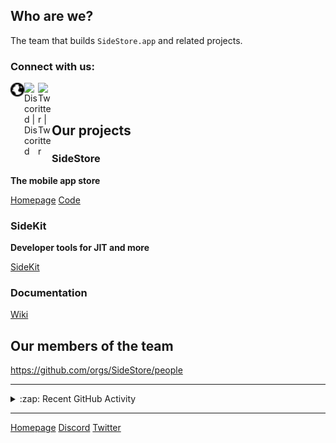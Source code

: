 <!-- 
Docs: How to use GitHub README and actions to auto-generate embedded content.
https://github.com/anuraghazra/github-readme-stats
https://www.youtube.com/watch?v=n6d4KHSKqGk
https://github.com/rahuldkjain/github-profile-readme-generator
 -->

## Who are we?

The team that builds `SideStore.app` and related projects.

### Connect with us:

<!--
[![Website](https://img.shields.io/website?label=sidestore.io&style=for-the-badge&url=https://sidestore.io)](https://sidestore.io)
[![Twitter Follow](https://img.shields.io/twitter/follow/sidestore_io?color=1DA1F2&logo=twitter&style=for-the-badge)](https://twitter.com/intent/follow?original_referer=https%3A%2F%2Fgithub.com%2Fsidestore&screen_name=sidestore)
[![GitHub Followers](https://img.shields.io/github/followers/sidestore?style=for-the-badge)]()
[![GitHub Sponsors](https://img.shields.io/github/sponsors/sidestore?style=for-the-badge
)]() 
-->

[<img align="left" alt="sidestore.io" width="22px" src="https://raw.githubusercontent.com/iconic/open-iconic/master/svg/globe.svg" />][website]
[<img align="left" alt="Discord | Discord" width="22px" src="https://cdn.jsdelivr.net/npm/simple-icons@v3/icons/discord.svg" />][discord]
[<img align="left" alt="Twitter | Twitter" width="22px" src="https://cdn.jsdelivr.net/npm/simple-icons@v3/icons/twitter.svg" />][twitter]

<br />
<br />

## Our projects

### SideStore

__The mobile app store__

[Homepage][website]
[Code][git.sidestore]

### SideKit

__Developer tools for JIT and more__

[SideKit][git.sidekit]

### Documentation

[Wiki][wiki]

## Our members of the team

https://github.com/orgs/SideStore/people

---

<details>
  <summary>:zap: Recent GitHub Activity</summary>

<!--START_SECTION:activity-->
1. 🗣 Commented on [#20](https://github.com/SideStore/apple-private-apis/issues/20) in [SideStore/apple-private-apis](https://github.com/SideStore/apple-private-apis)
2. 🗣 Commented on [#20](https://github.com/SideStore/apple-private-apis/issues/20) in [SideStore/apple-private-apis](https://github.com/SideStore/apple-private-apis)
3. 🗣 Commented on [#20](https://github.com/SideStore/apple-private-apis/issues/20) in [SideStore/apple-private-apis](https://github.com/SideStore/apple-private-apis)
4. 🗣 Commented on [#20](https://github.com/SideStore/apple-private-apis/issues/20) in [SideStore/apple-private-apis](https://github.com/SideStore/apple-private-apis)
5. 🗣 Commented on [#7](https://github.com/SideStore/minimuxer/issues/7) in [SideStore/minimuxer](https://github.com/SideStore/minimuxer)
6. 💪 Opened PR [#20](https://github.com/SideStore/apple-private-apis/pull/20) in [SideStore/apple-private-apis](https://github.com/SideStore/apple-private-apis)
7. ❗️ Opened issue [#19](https://github.com/SideStore/apple-private-apis/issues/19) in [SideStore/apple-private-apis](https://github.com/SideStore/apple-private-apis)
8. 🗣 Commented on [#18](https://github.com/SideStore/apple-private-apis/issues/18) in [SideStore/apple-private-apis](https://github.com/SideStore/apple-private-apis)
9. 🗣 Commented on [#18](https://github.com/SideStore/apple-private-apis/issues/18) in [SideStore/apple-private-apis](https://github.com/SideStore/apple-private-apis)
10. 🗣 Commented on [#18](https://github.com/SideStore/apple-private-apis/issues/18) in [SideStore/apple-private-apis](https://github.com/SideStore/apple-private-apis)
11. ❗️ Opened issue [#611](https://github.com/SideStore/SideStore/issues/611) in [SideStore/SideStore](https://github.com/SideStore/SideStore)
12. 🎉 Merged PR [#43](https://github.com/SideStore/sidestore.github.io/pull/43) in [SideStore/sidestore.github.io](https://github.com/SideStore/sidestore.github.io)
13. 🗣 Commented on [#278](https://github.com/SideStore/SideStore/issues/278) in [SideStore/SideStore](https://github.com/SideStore/SideStore)
14. 🗣 Commented on [#607](https://github.com/SideStore/SideStore/issues/607) in [SideStore/SideStore](https://github.com/SideStore/SideStore)
15. 🗣 Commented on [#607](https://github.com/SideStore/SideStore/issues/607) in [SideStore/SideStore](https://github.com/SideStore/SideStore)
16. 🗣 Commented on [#607](https://github.com/SideStore/SideStore/issues/607) in [SideStore/SideStore](https://github.com/SideStore/SideStore)
17. 🗣 Commented on [#607](https://github.com/SideStore/SideStore/issues/607) in [SideStore/SideStore](https://github.com/SideStore/SideStore)
18. 🗣 Commented on [#607](https://github.com/SideStore/SideStore/issues/607) in [SideStore/SideStore](https://github.com/SideStore/SideStore)
19. 🗣 Commented on [#607](https://github.com/SideStore/SideStore/issues/607) in [SideStore/SideStore](https://github.com/SideStore/SideStore)
20. 🗣 Commented on [#586](https://github.com/SideStore/SideStore/issues/586) in [SideStore/SideStore](https://github.com/SideStore/SideStore)
<!--END_SECTION:activity-->

</details>

---

[Homepage][patreon] [Discord][discord] [Twitter][twitter]

<!--
- [Patreon][patreon]
- [OpenCollective][opencollective]
- [YouTube][youtube]
-->

[website]: https://sidestore.io
[wiki]: https://wiki.sidestore.io
[twitter]: https://twitter.com/sidestore_io
[discord]: https://discord.gg/sidestore-949183273383395328
[youtube]: https://youtube.com/TODO
[patreon]: https://www.patreon.com/SideStore
[opencollective]: https://opencollective.com/TODO
[git.sidestore]: https://github.com/SideStore/SideStore/
[git.sidekit]: https://github.com/SideStore/SideKit

